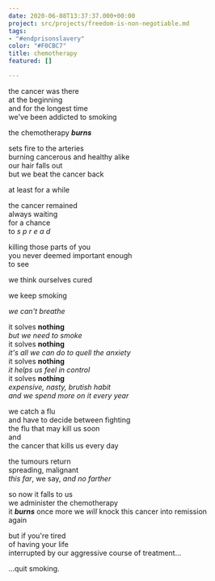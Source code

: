 ```yaml
---
date: 2020-06-08T13:37:37.000+00:00
project: src/projects/freedom-is-non-negotiable.md
tags:
- "#endprisonslavery"
color: "#F0CBC7"
title: chemotherapy
featured: []

---
```

the cancer was there  
at the beginning  
and for the longest time  
we've been addicted to smoking

>

the chemotherapy **_burns_**

sets fire to the arteries  
burning cancerous and healthy alike  
our hair falls out  
but we beat the cancer back

at least for a while

>

the cancer remained  
always waiting  
for a chance  
to _s p r e a d_

killing those parts of you  
you never deemed important enough  
to see

>

we think ourselves cured

we keep smoking

_we can't breathe_

>

it solves **nothing**  
_but we need to smoke_  
it solves **nothing**  
_it's all we can do to quell the anxiety_  
it solves **nothing**  
_it helps us feel in control_  
it solves **nothing**  
_expensive, nasty, brutish habit_  
_and we spend more on it every year_

>

we catch a flu  
and have to decide between fighting  
the flu that may kill us soon  
and  
the cancer that kills us every day

the tumours return  
spreading, malignant  
_this far_, we say, _and no farther_

>

so now it falls to us  
we administer the chemotherapy  
it **_burns_** once more
we _will_ knock this cancer into remission  
again

but if you're tired  
of having your life  
interrupted
by our aggressive course of treatment...

>

...quit smoking.
